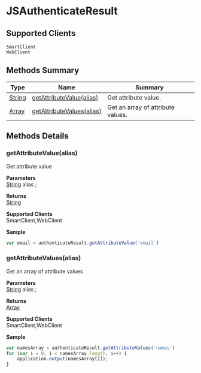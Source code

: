 #  JSAuthenticateResult

## **Supported Clients**

    SmartClient
    WebClient

## Methods Summary

| Type                                                  | Name                    | Summary                                                                                                           |
| ----------------------------------------------------- | ----------------------- | ----------------------------------------------------------------------------------------------------------------- |
| [String](../../JSLib/String.md) | [getAttributeValue(alias)](JSAuthenticateResult.md#getattributevalue-alias)                   | Get attribute value.                                    |
| [Array](../../JSLib/Array.md) | [getAttributeValues(alias)](JSAuthenticateResult.md#getattributevalues-alias)                   | Get an array of attribute values.                                    |

## Methods Details

### getAttributeValue(alias)

Get attribute value

**Parameters**\
[String](../../JSLib/String.md) alias  ;

**Returns**\
[String](../../JSLib/String.md) 

**Supported Clients**\
SmartClient,WebClient

**Sample**

```javascript
var email = authenticateResult.getAttributeValue('email')
```
### getAttributeValues(alias)

Get an array of attribute values

**Parameters**\
[String](../../JSLib/String.md) alias  ;

**Returns**\
[Array](../../JSLib/Array.md) 

**Supported Clients**\
SmartClient,WebClient

**Sample**

```javascript
var namesArray = authenticateResult.getAttributeValues('names')
for (var i = 0; i < namesArray.length; i++) { 
	application.output(namesArray[i]); 
}
```

